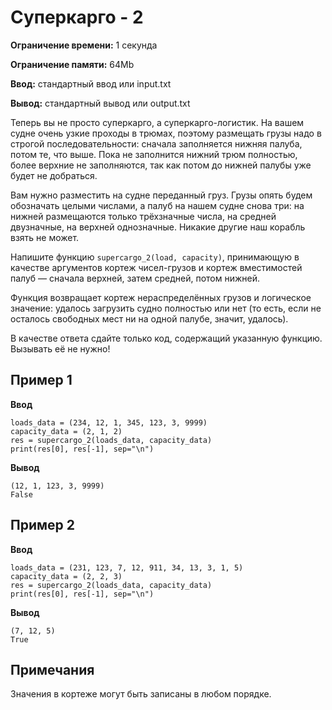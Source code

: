 # Суперкарго - 2

**Ограничение времени:** 1 секунда

**Ограничение памяти:** 64Mb

**Ввод:** стандартный ввод или input.txt

**Вывод:** стандартный вывод или output.txt

Теперь вы не просто суперкарго, а суперкарго-логистик. На вашем судне очень узкие проходы в трюмах, поэтому размещать грузы надо в строгой последовательности: сначала заполняется нижняя палуба, потом те, что выше. Пока не заполнится нижний трюм полностью, более верхние не заполняются, так как потом до нижней палубы уже будет не добраться.

Вам нужно разместить на судне переданный груз. Грузы опять будем обозначать целыми числами, а палуб на нашем судне снова три: на нижней размещаются только трёхзначные числа, на средней двузначные, на верхней однозначные. Никакие другие наш корабль взять не может.

Напишите функцию `supercargo_2(load, capacity)`, принимающую в качестве аргументов кортеж чисел-грузов и кортеж вместимостей палуб — сначала верхней, затем средней, потом нижней.

Функция возвращает кортеж нераспределённых грузов и логическое значение: удалось загрузить судно полностью или нет (то есть, если не осталось свободных мест ни на одной палубе, значит, удалось).

В качестве ответа сдайте только код, содержащий указанную функцию. Вызывать её не нужно!

## Пример 1

**Ввод**
```
loads_data = (234, 12, 1, 345, 123, 3, 9999)
capacity_data = (2, 1, 2)
res = supercargo_2(loads_data, capacity_data)
print(res[0], res[-1], sep="\n")
```

**Вывод**
```
(12, 1, 123, 3, 9999)
False
```

## Пример 2

**Ввод**
```
loads_data = (231, 123, 7, 12, 911, 34, 13, 3, 1, 5)
capacity_data = (2, 2, 3)
res = supercargo_2(loads_data, capacity_data)
print(res[0], res[-1], sep="\n")
```

**Вывод**
```
(7, 12, 5)
True
```

## Примечания

Значения в кортеже могут быть записаны в любом порядке.